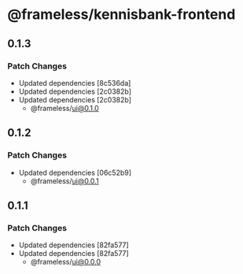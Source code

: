# @frameless/kennisbank-frontend

## 0.1.3

### Patch Changes

- Updated dependencies [8c536da]
- Updated dependencies [2c0382b]
- Updated dependencies [2c0382b]
  - @frameless/ui@0.1.0

## 0.1.2

### Patch Changes

- Updated dependencies [06c52b9]
  - @frameless/ui@0.0.1

## 0.1.1

### Patch Changes

- Updated dependencies [82fa577]
- Updated dependencies [82fa577]
  - @frameless/ui@0.0.0
